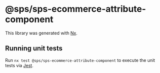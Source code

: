 # @sps/sps-ecommerce-attribute-component

This library was generated with [Nx](https://nx.dev).

## Running unit tests

Run `nx test @sps/sps-ecommerce-attribute-component` to execute the unit tests via [Jest](https://jestjs.io).
